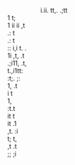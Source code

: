                     i.ii.
                 tt,.   .;tt                      
               1            t;                    
              1  ii    ii   ,t                    
             .:              t                    
             .:              t                    
              ::    i,i      t.     .              
                1i       ,t,      .t              
                   .;i11,       .t,               
                        t.,i1tt:                  
                  :t;.  ;:                        
                1,      .t                        
               i         t                        
                         1,                       
                       :t.t                       
                     it    t                      
                   it      .1                     
                 ,t.        :i                    
                t;           t,                   
              ,t             .t                   
             ;;               ;i                  
                                                  
                                          

